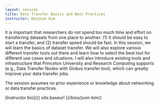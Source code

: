 ```yaml
---
layout: session
title: Data Transfer Basics and Best Practices
instructor: Hyojoon Kim
---
```


It is important that researchers do not spend too much time and effort on transferring datasets from one place to another: (1) It should be easy to start a transfer, and (2) transfer speed should be fast. In this session, we will learn the basics of dataset transfer. We will also explore various different transfer tools out there and learn how to select the best tool for different use cases and situations. I will also introduce existing tools and infrastructure that Princeton University and Research Computing supports (e.g., Data Transfer Nodes with Globus transfer tool), which can greatly improve your data transfer jobs.

The session assumes no prior experience or knowledge about networking or data transfer practices.

[Instructor bio]({{ site.baseurl }}/bios/joon-kim/)
